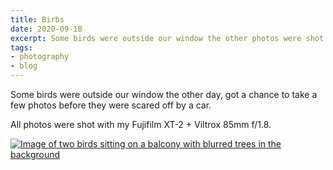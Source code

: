 ```yaml
---
title: Birbs
date: 2020-09-18
excerpt: Some birds were outside our window the other photos were shot with my Fujifilm XT-2 + Viltrox 85mm f/1.8.
tags:
- photography
- blog
---
```


Some birds were outside our window the other day, got a chance to take a few photos before they were scared off by a car.

All photos were shot with my Fujifilm XT-2 + Viltrox 85mm f/1.8.

[![Image of two birds sitting on a balcony with blurred trees in the background](https://blob.visrut.com/uploads/image_09_17_2020-03_27_20.jpg)](https://blob.visrut.com/uploads/image_09_17_2020-03_27_20.jpg)